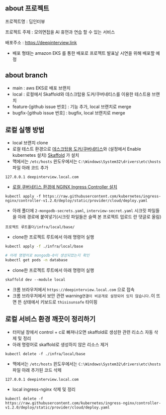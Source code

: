## about 프로젝트

프로젝트명 : 딥인터뷰

프로젝트 주제 : 모의면접을 AI 휴먼과 연습 할 수 있는 서비스

배포주소 :
<https://deepinterview.link>
- 배포 형태는 amazon EKS 를 통한 배포로 프로젝트 발표날 시연을 위해 배포할 예정


## about branch
- main : aws EKS로 배포  브랜치
- local : 로컬에서 Skaffold와 데스크탑용 도커/쿠버네티스를 이용한 테스트용 브랜치
- feature-[github issue 번호] : 기능 추가, local 브랜치로 merge
- bugfix-[github issue 번호] : bugfix, local 브랜치로 merge

## 로컬 실행 방법
- local 브랜치  clone
- 로컬 테스트 환경으로 [데스크탑용 도커/쿠버네티스](https://www.docker.com/products/docker-desktop/)와 (설정에서 Enable kubernetes 설치) [Skaffold](https://skaffold.dev/docs/install/) 가 설치
- 맥에서는 `/etc/hosts` 윈도우에서는 `C:\Windows\System32\drivers\etc\hosts` 파일 아래 코드 추가

```
127.0.0.1 deepinterview.local.com
```

- [로컬 쿠버네티스 환경에 NGINX Ingress Controller 설치](https://kubernetes.github.io/ingress-nginx/deploy/#quick-start)
```
kubectl apply -f https://raw.githubusercontent.com/kubernetes/ingress-nginx/controller-v1.2.0/deploy/static/provider/cloud/deploy.yaml
```

- 아래 폴더에 `2-mongodb-secrets.yaml`, `interview-secret.yaml` 시크릿 파일들을 아래 경로에 붙여넣기(시크릿 파일들은 슬랙 본 프로젝트 업로드 란 댓글로 올림)
```
프로젝트 루트폴더/infra/local/base/
```

- clone한 프로젝트 루트에서 아래 명령어 실행
```sh
kubectl apply -f ./infra/local/base

# 아래 명령어로 mongodb-0이 생성되었는지 확인
kubectl get pods -n database
```

- clone한 프로젝트 루트에서 아래 명령어 실행 

```
skaffold dev --module local
``` 
- 크롬 브라우저에서 `https://deepinterview.local.com` 으로 접속 
- 크롬 브라우저에서 보안 관련 warning`연결이 비공개로 설정되어 있지 않습니다.`이 뜨면 뜬 상태에서 키보드로 `thisisunsafe` 타이핑

## 로컬 서비스 환경 깨끗이 정리하기

- 터미널 창에서 control + c로 빠져나오면 skaffold로 생성한 관련 리소스 자동 삭제 및 정리
- 아래 명령어로 skaffold로 생성하지 않은 리소스 제거
```
kubectl delete -f ./infra/local/base

```

- 맥에서는 `/etc/hosts` 윈도우에서는 `C:\Windows\System32\drivers\etc\hosts` 파일 아래 추가된 코드 삭제
```
127.0.0.1 deepinterview.local.com
```

- local ingress-nginx 삭제 및 정리
```
kubectl delete -f https://raw.githubusercontent.com/kubernetes/ingress-nginx/controller-v1.2.0/deploy/static/provider/cloud/deploy.yaml
```
